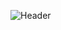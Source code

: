 ![Header](https://capsule-render.vercel.app/api?type=venom&height=200&color=0:4374D9,100:8041D9&text=Welcom%20Github&section=header&reversal=false&textBg=false&fontColor=000000&fontSize=58&fontAlignY=50&fontAlign=50&rotate=1&stroke=180054&strokeWidth=2&desc=Pilwon%20Profile&descAlign=67&descAlignY=65)
